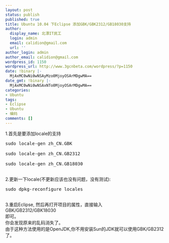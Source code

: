 ```yaml
---
layout: post
status: publish
published: true
title: Ubuntu 10.04 下Eclipse 添加GBK/GBK2312/GB18030支持
author:
  display_name: 北漂IT民工
  login: admin
  email: calidion@gmail.com
  url: ''
author_login: admin
author_email: calidion@gmail.com
wordpress_id: 1150
wordpress_url: http://www.3gcnbeta.com/wordpress/?p=1150
date: !binary |-
  MjAxMC0wNi0wNSAyMzo0MjoyOSArMDgwMA==
date_gmt: !binary |-
  MjAxMC0wNi0wNSAxNTo0MjoyOSArMDgwMA==
categories:
- Ubuntu
tags:
- Eclipse
- Ubuntu
- 编码
comments: []
---
```

<p>1.首先是要添加locale的支持</p>
<pre class="code" name="sh">
sudo locale-gen zh_CN.GBK<br />
sudo locale-gen zh_CN.GB2312<br />
sudo locale-gen zh_CN.GB18030<br />
</pre></p>
<p>2.更新一下locale(不更新应该也没有问题，没有测试):</p>
<pre class="code" name="sh">
sudo dpkg-reconfigure locales<br />
</pre></p>
<p>3.重启Eclipse, 然后再打开项目的属性，直接输入<br />
GBK/GB2312/GBK18030<br />
即可。<br />
你会发现原来的乱码消失了。<br />
由于这种方法使用的是OpenJDK,你不用安装Sun的JDK就可以使用GBK/GB2312了。</p>
